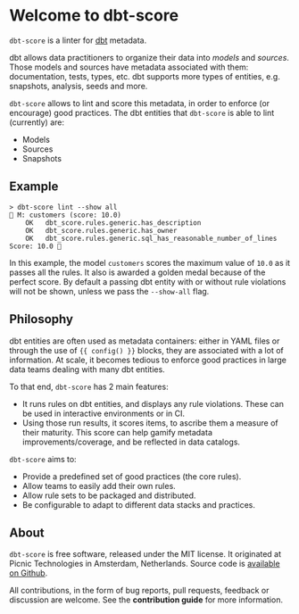 # Welcome to dbt-score

`dbt-score` is a linter for [dbt](https://www.getdbt.com/) metadata.

dbt allows data practitioners to organize their data into _models_ and
_sources_. Those models and sources have metadata associated with them:
documentation, tests, types, etc. dbt supports more types of entities, e.g.
snapshots, analysis, seeds and more.

`dbt-score` allows to lint and score this metadata, in order to enforce (or
encourage) good practices. The dbt entities that `dbt-score` is able to lint
(currently) are:

- Models
- Sources
- Snapshots

## Example

```
> dbt-score lint --show all
🥇 M: customers (score: 10.0)
    OK   dbt_score.rules.generic.has_description
    OK   dbt_score.rules.generic.has_owner
    OK   dbt_score.rules.generic.sql_has_reasonable_number_of_lines
Score: 10.0 🥇
```

In this example, the model `customers` scores the maximum value of `10.0` as it
passes all the rules. It also is awarded a golden medal because of the perfect
score. By default a passing dbt entity with or without rule violations will not
be shown, unless we pass the `--show-all` flag.

## Philosophy

dbt entities are often used as metadata containers: either in YAML files or
through the use of `{{ config() }}` blocks, they are associated with a lot of
information. At scale, it becomes tedious to enforce good practices in large
data teams dealing with many dbt entities.

To that end, `dbt-score` has 2 main features:

- It runs rules on dbt entities, and displays any rule violations. These can be
  used in interactive environments or in CI.
- Using those run results, it scores items, to ascribe them a measure of their
  maturity. This score can help gamify metadata improvements/coverage, and be
  reflected in data catalogs.

`dbt-score` aims to:

- Provide a predefined set of good practices (the core rules).
- Allow teams to easily add their own rules.
- Allow rule sets to be packaged and distributed.
- Be configurable to adapt to different data stacks and practices.

## About

`dbt-score` is free software, released under the MIT license. It originated at
Picnic Technologies in Amsterdam, Netherlands. Source code is
[available on Github](https://github.com/PicnicSupermarket/dbt-score).

All contributions, in the form of bug reports, pull requests, feedback or
discussion are welcome. See the **contribution guide** for more information.
